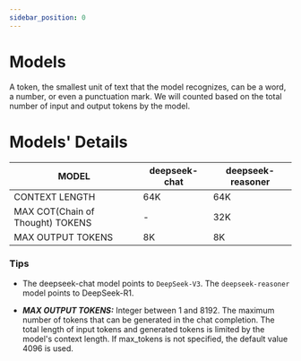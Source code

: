 ```yaml
---
sidebar_position: 0
---
```


# Models

A token, the smallest unit of text that the model recognizes, can be a word, a number, or even a punctuation mark. We
will counted based on the total number of input and output tokens by the model.

# Models' Details

<table class="apiTable_e8hp">
    <thead>
        <tr>
            <th>MODEL</th>
            <th>deepseek-chat</th>
            <th>deepseek-reasoner</th>
        </tr>
    </thead>
    <tbody>
        <tr id="minHeadingLevel" tabindex="0">
            <td>
                CONTEXT LENGTH
            </td>
            <td>64K</td>
            <td>64K</td>
        </tr>
        <tr>
            <td>
                MAX COT(Chain of Thought) TOKENS 
            </td>
            <td>-</td>
            <td>32K</td>
        </tr>
        <tr>
            <td>
               MAX OUTPUT TOKENS
            </td>
            <td>8K</td>
            <td>8K</td>
        </tr>
    </tbody>
</table>

### Tips
-  The deepseek-chat model points to ```DeepSeek-V3```. The ```deepseek-reasoner``` model points to DeepSeek-R1.

-   ***MAX OUTPUT TOKENS:*** Integer between 1 and 8192. The maximum number of tokens that can be generated in the chat completion. The total length of input tokens and generated tokens is limited by the model's context length. If max_tokens is not specified, the default value 4096 is used.
